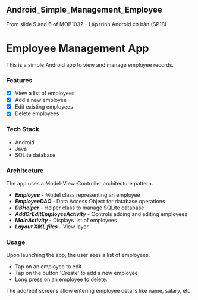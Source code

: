 ## Android_Simple_Management_Employee
From slide 5 and 6 of MOB1032 - Lập trình Android cơ bản (SP18)

# Employee Management App
This is a simple Android app to view and manage employee records.

### Features
 - [x] View a list of employees
 - [x] Add a new employee
 - [x] Edit existing employees
 - [x] Delete employees
### Tech Stack
 - Android
 - Java
 - SQLite database
### Architecture
The app uses a Model-View-Controller architecture pattern.

 - ***Employee*** - Model class representing an employee
 - ***EmployeeDAO*** - Data Access Object for database operations
 - ***DBHelper*** - Helper class to manage SQLite database
 - ***AddOrEditEmployeeActivity*** - Controls adding and editing employees
 - ***MainActivity*** - Displays list of employees
 - ***Layout XML files*** - View layer
### Usage
Upon launching the app, the user sees a list of employees.

 - Tap on an employee to edit
 - Tap on the button 'Create' to add a new employee
 - Long press on an employee to delete.

The add/edit screens allow entering employee details like name, salary, etc.
